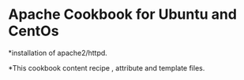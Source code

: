# Apache Cookbook for Ubuntu and CentOs

*installation of apache2/httpd.

*This cookbook content recipe , attribute and template files.
